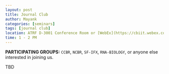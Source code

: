 ```yaml
---
layout: post
title: Journal Club
author: Mayank
categories: [seminars]
tags: [journal club]
location: ATRF D-3001 Conference Room or [WebEx](https://cbiit.webex.com/cbiit/e.php?MTID=m8e4cc08aae26be936415c20896d4867a)
time: 1 - 2 PM
---
```


**PARTICIPATING GROUPS:**  `CCBR`, `NCBR`, `SF-IFX`, `RNA-BIOLOGY`, or anyone else interested in joining us.

TBD